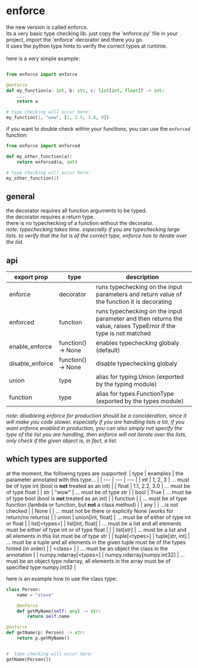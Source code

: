 # enforce

the new version is called enforce.\
its a very basic type checking lib. just copy the 'enforce.py' file in your project, import the 'enforce' decorator and there you go.\
it uses the python type hints to verify the correct types at runtime.\
\
here is a very simple example:
```python

from enforce import enforce

@enforce
def my_function(a: int, b: str, c: list[int, float]) -> int:
    ...
    return a

# type checking will occur here:
my_function(1, "wow", [1, 2.5, 3.8, 9])
```

if you want to double check within your functions, you can use the `enforced` function:
```python
from enforce import enforced

def my_other_function(a):
    return enforced(a, int)

# type checking will occur here:
my_other_function(1)
```

## general

the decorator requires all function arguments to be typed.\
the decorator requires a return type.\
there is no typechecking of a function without the decorator.\
*note:*
*typechecking takes time. especially if you are typechecking large lists. to verify that the list is of the correct type,*
*enforce has to iterate over the list.*


## api

| export prop | type | description |
| ----------- | ---- | ----------- |
| enforce | decorator | runs typechecking on the input parameters and return value of the function it is decorating |
| enforced | function | runs typechecking on the input parameter and then returns the value, raises TypeError if the type is not matched |
| enable_enforce | function() -> None | enables typechecking globaly (default) |
| disable_enforce | function() -> None | disable typechecking globaly |
| union | type | alias for typing.Union (exported by the typing module) |
| function | type | alias for types.FunctionType (exported by the types module) |

*note:*
*disableing enforce for production should be a concideration, since it will make you code slower. especially if you are handling
lists a lot. if you want enforce enabled in production, you can also simply not specify the type of the list you are handling, then 
enforce will not iterate over the lists, only check if the given object is, in fact, a list.*


## which types are supported
at the moment, the following types are supported:
| type | examples | the parameter annotated with this type... |
| --- | --- | --- |
| int | 1, 2, 3 | ... must be of type int (bool is **not** treated as an int) |
| float | 1.1, 2.2, 3.0 | ... must be of type float |
| str | "wow" | ... must be of type str |
| bool | True | ... must be of type bool (bool is **not** treated as an int) |
| function | |  ... must be of type function (lambda or function, but **not** a class method) |
| any | |  ...is not checked |
| None | | ... must not be there or explicity None (works for return/no returns) |
| union | union[int, float] | ... must be of either of type int or float |
| list[\<types\>] | list[int, float] | ... must be a list and all elements must be either of type int or of type float |
|  | list[str] | ... must be a list and all elements in this list must be of type str |
| tuple[\<types\>] | tuple[str, int] | ... must be a tuple and all elements in the given tuple must be of the types hinted (in order) |
| \<class\> |  | ... must be an object the class in the annotation |
| numpy.ndarray[\<types\>] | numpy.ndarray[numpy.int32] | ... must be an object type ndarray, all elements in the array must be of specified type numpy.int32 |

here is an example how to use the class type:
```python
class Person:
    name = "steve"

    @enforce
    def getMyName(self: any) -> str:
        return self.name

@enforce
def getName(p: Person) -> str:
    return p.getMyName()


#  type checking will occur here:
getName(Person())
```

